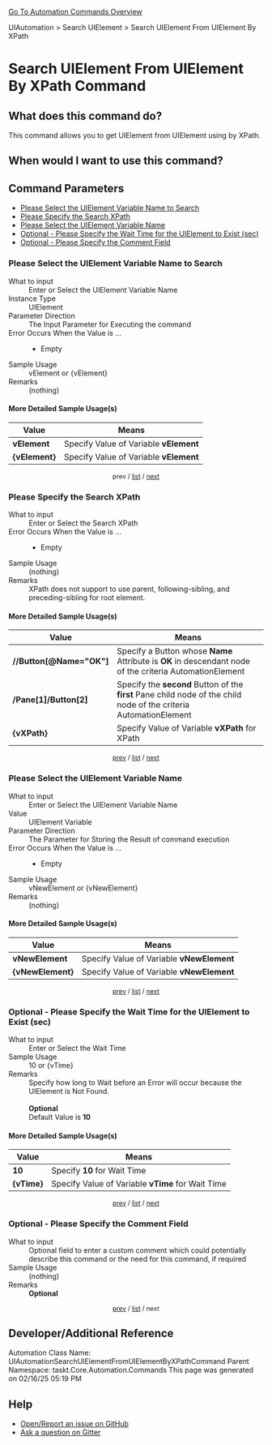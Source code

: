 <!--TITLE: Search UIElement From UIElement By XPath Command -->
<!-- SUBTITLE: a command in the UIAutomation group. -->
[Go To Automation Commands Overview](/automation-commands.md)


UIAutomation &gt; Search UIElement &gt; Search UIElement From UIElement By XPath


# Search UIElement From UIElement By XPath Command


## What does this command do?
This command allows you to get UIElement from UIElement using by XPath.


## When would I want to use this command?



<a id="param_list"></a>
## Command Parameters
- [Please Select the UIElement Variable Name to Search](#param_0)
- [Please Specify the Search XPath](#param_1)
- [Please Select the UIElement Variable Name](#param_2)
- [Optional - Please Specify the Wait Time for the UIElement to Exist (sec)](#param_3)
- [Optional - Please Specify the Comment Field](#param_4)


<a id="param_0"></a>
### Please Select the UIElement Variable Name to Search


<dl>
<dt>What to input</dt><dd>Enter or Select the UIElement Variable Name</dd>
<dt>Instance Type</dt><dd>UIElement</dd>
<dt>Parameter Direction</dt><dd>The Input Parameter for Executing the command</dd>
<dt>Error Occurs When the Value is ...</dt><dd><ul>
<li>Empty</li>
</ul></dd>
<dt>Sample Usage</dt><dd>vElement or {vElement}</dd>
<dt>Remarks</dt><dd>(nothing)</dd>
</dl>




#### More Detailed Sample Usage(s)
| Value | Means |
|---|---|
| <strong>vElement</strong> | Specify Value of Variable **vElement** |
| <strong>{vElement}</strong> | Specify Value of Variable **vElement** |


<div style="font-size: 90%; text-align: center">


prev / [list](#param_list) / [next](#param_1)


</div>


<a id="param_1"></a>
### Please Specify the Search XPath


<dl>
<dt>What to input</dt><dd>Enter or Select the Search XPath</dd>
<dt>Error Occurs When the Value is ...</dt><dd><ul>
<li>Empty</li>
</ul></dd>
<dt>Sample Usage</dt><dd>(nothing)</dd>
<dt>Remarks</dt><dd>XPath does not support to use parent, following-sibling, and preceding-sibling for root element.</dd>
</dl>




#### More Detailed Sample Usage(s)
| Value | Means |
|---|---|
| <strong>//Button[@Name=&quot;OK&quot;]</strong> | Specify a Button whose **Name** Attribute is **OK** in descendant node of the criteria AutomationElement |
| <strong>/Pane[1]/Button[2]</strong> | Specify the **second** Button of the **first** Pane child node of the child node of the criteria AutomationElement |
| <strong>{vXPath}</strong> | Specify Value of Variable **vXPath** for XPath |


<div style="font-size: 90%; text-align: center">


[prev](#param_1) / [list](#param_list) / [next](#param_2)


</div>


<a id="param_2"></a>
### Please Select the UIElement Variable Name


<dl>
<dt>What to input</dt><dd>Enter or Select the UIElement Variable Name</dd>
<dt>Value</dt><dd>UIElement Variable</dd>
<dt>Parameter Direction</dt><dd>The Parameter for Storing the Result of command execution</dd>
<dt>Error Occurs When the Value is ...</dt><dd><ul>
<li>Empty</li>
</ul></dd>
<dt>Sample Usage</dt><dd>vNewElement or {vNewElement}</dd>
<dt>Remarks</dt><dd>(nothing)</dd>
</dl>




#### More Detailed Sample Usage(s)
| Value | Means |
|---|---|
| <strong>vNewElement</strong> | Specify Value of Variable **vNewElement** |
| <strong>{vNewElement}</strong> | Specify Value of Variable **vNewElement** |


<div style="font-size: 90%; text-align: center">


[prev](#param_2) / [list](#param_list) / [next](#param_3)


</div>


<a id="param_3"></a>
### Optional - Please Specify the Wait Time for the UIElement to Exist (sec)


<dl>
<dt>What to input</dt><dd>Enter or Select the Wait Time</dd>
<dt>Sample Usage</dt><dd>10 or {vTime}</dd>
<dt>Remarks</dt><dd>Specify how long to Wait before an Error will occur because the UIElement is Not Found.<br><br>
<strong>Optional</strong><br>Default Value is <strong>10</strong></dd>
</dl>




#### More Detailed Sample Usage(s)
| Value | Means |
|---|---|
| <strong>10</strong> | Specify **10** for Wait Time |
| <strong>{vTime}</strong> | Specify Value of Variable **vTime** for Wait Time |


<div style="font-size: 90%; text-align: center">


[prev](#param_3) / [list](#param_list) / [next](#param_4)


</div>


<a id="param_4"></a>
### Optional - Please Specify the Comment Field


<dl>
<dt>What to input</dt><dd>Optional field to enter a custom comment which could potentially describe this command or the need for this command, if required</dd>
<dt>Sample Usage</dt><dd>(nothing)</dd>
<dt>Remarks</dt><dd><strong>Optional</strong><br></dd>
</dl>




<div style="font-size: 90%; text-align: center">


[prev](#param_4) / [list](#param_list) / next


</div>


## Developer/Additional Reference
Automation Class Name: UIAutomationSearchUIElementFromUIElementByXPathCommand
Parent Namespace: taskt.Core.Automation.Commands
This page was generated on 02/16/25 05:19 PM


## Help
- [Open/Report an issue on GitHub](https://github.com/rcktrncn/taskt/issues/new)
- [Ask a question on Gitter](https://gitter.im/taskt-rpa/Lobby)
